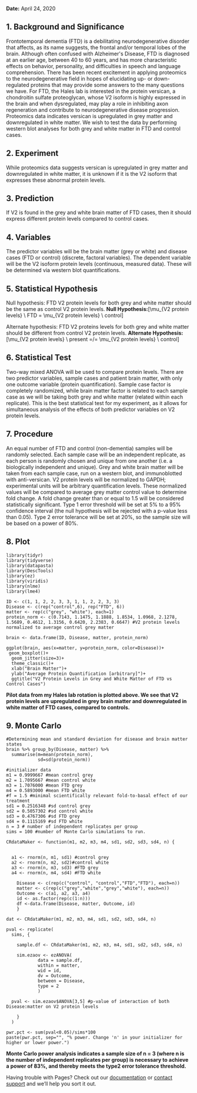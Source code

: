 **Date:** April 24, 2020

## 1. Background and Significance

Frontotemporal dementia (FTD) is a debilitating neurodegenerative disorder that affects, as its name suggests, the frontal and/or temporal lobes of the brain. Although often confused with Alzheimer's Disease, FTD is diagnosed at an earlier age, between 40 to 60 years, and has more characteristic effects on behavior, personality, and difficulties in speech and language comprehension. There has been recent excitement in applying proteomics to the neurodegenerative field in hopes of elucidating up- or down-regulated proteins that may provide some answers to the many questions we have. For FTD, the Hales lab is interested in the protein versican, a chondroitin sulfate proteoglycan, whose V2 isoform is highly expressed in the brain and when dysregulated, may play a role in inhibiting axon regeneration and contribute to neurodegenerative disease progression. Proteomics data indicates versican is upregulated in grey matter and downregulated in white matter. We wish to test the data by performing western blot analyses for both grey and white matter in FTD and control cases.

## 2. Experiment

While proteomics data suggests versican is upregulated in grey matter and downregulated in white matter, it is unknown if it is the V2 isoform that expresses these abnormal protein levels. 

## 3. Prediction

If V2 is found in the grey and white brain matter of FTD cases, then it should express different protein levels compared to control cases. 

## 4. Variables 

The predictor variables will be the brain matter (grey or white) and disease cases (FTD or control) (discrete, factoral variables). The dependent variable will be the V2 isoform protein levels (continuous, measured data). These will be determined via western blot quantifications.

## 5. Statistical Hypothesis 

Null hypothesis: FTD V2 protein levels for both grey and white matter should be the same as control V2 protein levels. **Null Hypothesis:**\[\mu_{V2 protein levels} \ FTD = \mu_{V2 protein levels} \ control\]

Alternate hypothesis: FTD V2 proteins levels for both grey and white matter should be different from control V2 protein levels. **Alternate Hypothesis:** \[\mu_{V2 protein levels} \ present =/= \mu_{V2 protein levels} \ control\]

## 6. Statistical Test

Two-way mixed ANOVA will be used to compare protein levels. There are two predictor variables, sample cases and patient brain matter, with only one outcome variable (protein quantification). Sample case factor is completely randomized, while brain matter factor is related to each sample case as we will be taking both grey and white matter (related within each replicate). This is the best statistical test for my experiment, as it allows for simultaneous analysis of the effects of both predictor variables on V2 protein levels. 

## 7. Procedure

An equal number of FTD and control (non-dementia) samples will be randomly selected. Each sample case will be an independent replicate, as each person is randomly chosen and unique from one another (i.e. a biologically independent and unique). Grey and white brain matter will be taken from each sample case, run on a western blot, and immunoblotted with anti-versican. V2 protein levels will be normalized to GAPDH; experimental units will be arbitrary quantification levels. These normalized values will be compared to average grey matter control value to determine fold change. A fold change greater than or equal to 1.5 will be considered statistically significant. Type 1 error threshold will be set at 5% to a 95% confidence interval (the null hypothesis will be rejected with a p-value less than 0.05). Type 2 error tolerance will be set at 20%, so the sample size will be based on a power of 80%. 

## 8. Plot

```{r}
library(tidyr)
library(tidyverse)
library(datapasta)
library(DescTools)
library(ez)
library(viridis)
library(nlme)
library(lme4)

ID <- c(1, 1, 2, 2, 3, 3, 1, 1, 2, 2, 3, 3)
Disease <- c(rep("control",6), rep("FTD", 6))
matter <- rep(c("grey", "white"), each=1)
protein_norm <- c(0.7143, 1.1475, 1.1888, 1.8534, 1.0968, 2.1278, 1.5689, 0.4612, 1.3156, 0.6420, 2.2383, 0.6647) #V2 protein levels normalized to average control grey matter

brain <- data.frame(ID, Disease, matter, protein_norm)

ggplot(brain, aes(x=matter, y=protein_norm, color=Disease))+
 geom_boxplot()+
  geom_jitter(size=3)+
  theme_classic()+
  xlab("Brain Matter")+
  ylab("Average Protein Quantification [arbitrary]")+
  ggtitle("V2 Protein Levels in Grey and White Matter of FTD vs Control Cases")

```

**Pilot data from my Hales lab rotation is plotted above. We see that V2 protein levels are upregulated in grey brain matter and downregulated in white matter of FTD cases, compared to controls.**

## 9. Monte Carlo

```{r}
#Determining mean and standard deviation for disease and brain matter states
brain %>% group_by(Disease, matter) %>% 
  summarise(m=mean(protein_norm),
            sd=sd(protein_norm))

#initializer data
m1 = 0.9999667 #mean control grey
m2 = 1.7095667 #mean control white	
m3 = 1.7076000 #mean FTD grey
m4 = 0.5893000 #mean FTD white
#f = 1.5 #minimal scientifically relevant fold-to-basal effect of our treatment
sd1 = 0.2516348 #sd control grey
sd2 = 0.5057302 #sd control white
sd3 = 0.4767306 #sd FTD grey
sd4 = 0.1115169 #sd FTD white
n = 3 # number of independent replicates per group
sims = 100 #number of Monte Carlo simulations to run. 

CRdataMaker <- function(m1, m2, m3, m4, sd1, sd2, sd3, sd4, n) { 
  
  
  a1 <- rnorm(n, m1, sd1) #control grey
  a2 <- rnorm(n, m2, sd2)#control white
  a3 <- rnorm(n, m3, sd3) #FTD grey
  a4 <- rnorm(n, m4, sd4) #FTD white
    
    Disease <- c(rep(c("control", "control","FTD","FTD"), each=n))
    matter <- c(rep(c("grey","white","grey","white"), each=n))
    Outcome <- c(a1, a2, a3, a4)
    id <- as.factor(rep(c(1:n)))
    df <-data.frame(Disease, matter, Outcome, id)
    }

dat <- CRdataMaker(m1, m2, m3, m4, sd1, sd2, sd3, sd4, n)

pval <- replicate(
  sims, {
 
    sample.df <- CRdataMaker(m1, m2, m3, m4, sd1, sd2, sd3, sd4, n)
    
    sim.ezaov <- ezANOVA(
            data = sample.df, 
            within = matter,
            wid = id,
            dv = Outcome,
            between = Disease,
            type = 2
            )
  
  pval <- sim.ezaov$ANOVA[3,5] #p-value of interaction of both Disease:matter on V2 protein levels
    
    }
  )

pwr.pct <- sum(pval<0.05)/sims*100
paste(pwr.pct, sep="", "% power. Change 'n' in your initializer for higher or lower power.")
```

**Monte Carlo power analysis indicates a sample size of n = 3 (where n is the number of independent replicates per group) is necessary to achieve a power of 83%, and thereby meets the type2 error tolerance threshold.**



Having trouble with Pages? Check out our [documentation](https://help.github.com/categories/github-pages-basics/) or [contact support](https://github.com/contact) and we’ll help you sort it out.
